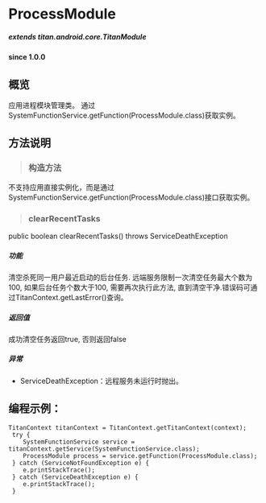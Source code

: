 # ProcessModule

##### extends titan.android.core.TitanModule  #####
				
#### since 1.0.0 ####

## 概览

应用进程模块管理类。 通过SystemFunctionService.getFunction(ProcessModule.class)获取实例。

## 方法说明

> ### 构造方法

不支持应用直接实例化，而是通过SystemFunctionService.getFunction(ProcessModule.class)接口获取实例。

> ### clearRecentTasks

public boolean clearRecentTasks() throws ServiceDeathException

##### 功能
清空杀死同一用户最近启动的后台任务. 远端服务限制一次清空任务最大个数为100, 如果后台任务个数大于100, 需要再次执行此方法, 直到清空干净.错误码可通过TitanContext.getLastError()查询。

##### 返回值
成功清空任务返回true, 否则返回false
	
##### 异常
* ServiceDeathException：远程服务未运行时抛出。

## 编程示例：

```
TitanContext titanContext = TitanContext.getTitanContext(context);
 try {
 	SystemFunctionService service = titanContext.getService(SystemFunctionService.class);
 	ProcessModule process = service.getFunction(ProcessModule.class);
 } catch (ServiceNotFoundException e) {
 	e.printStackTrace();
 } catch (ServiceDeathException e) {
 	e.printStackTrace();
 }
```